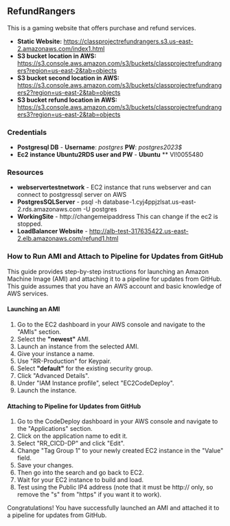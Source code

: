 ## RefundRangers

This is a gaming website that offers purchase and refund services. 

- **Static Website:** https://classprojectrefundrangers.s3.us-east-2.amazonaws.com/index1.html
- **S3 bucket location in AWS:** https://s3.console.aws.amazon.com/s3/buckets/classprojectrefundrangers?region=us-east-2&tab=objects
- **S3 bucket second location in AWS:** https://s3.console.aws.amazon.com/s3/buckets/classprojectrefundrangers2?region=us-east-2&tab=objects
- **S3 bucket refund location in AWS:** https://s3.console.aws.amazon.com/s3/buckets/classprojectrefundrangers3?region=us-east-2&tab=objects


### Credentials

- **Postgresql DB** - **Username**: *postgres* **PW**: *postgres2023$*
- **Ec2 instance Ubuntu2RDS user and PW** - **Ubuntu** ** Vl!0055480

### Resources

- **webservertestnetwork** - EC2 instance that runs webserver and can connect to postgressql server on AWS
- **PostgresSQLServer** - psql -h database-1.cyj4ppjzlsat.us-east-2.rds.amazonaws.com -U postgres
- **WorkingSite** - http://changemeipaddress This can change if the ec2 is stopped.
- **LoadBalancer Website** - http://alb-test-317635422.us-east-2.elb.amazonaws.com/refund1.html

### How to Run AMI and Attach to Pipeline for Updates from GitHub

This guide provides step-by-step instructions for launching an Amazon Machine Image (AMI) and attaching it to a pipeline for updates from GitHub. This guide assumes that you have an AWS account and basic knowledge of AWS services.

#### Launching an AMI

1. Go to the EC2 dashboard in your AWS console and navigate to the "AMIs" section.
2. Select the **"newest"** AMI.
3. Launch an instance from the selected AMI.
4. Give your instance a name.
5. Use "RR-Production" for Keypair.
6. Select **"default"** for the existing security group.
7. Click "Advanced Details".
8. Under "IAM Instance profile", select "EC2CodeDeploy".
9. Launch the instance.

#### Attaching to Pipeline for Updates from GitHub

1. Go to the CodeDeploy dashboard in your AWS console and navigate to the "Applications" section.
2. Click on the application name to edit it.
3. Select "RR_CICD-DP" and click "Edit".
4. Change "Tag Group 1" to your newly created EC2 instance in the "Value" field.
5. Save your changes.
6. Then go into the search and go back to EC2.
7. Wait for your EC2 instance to build and load.
8. Test using the Public IP4 address (note that it must be http:// only, so remove the "s" from "https" if you want it to work).

Congratulations! You have successfully launched an AMI and attached it to a pipeline for updates from GitHub.
